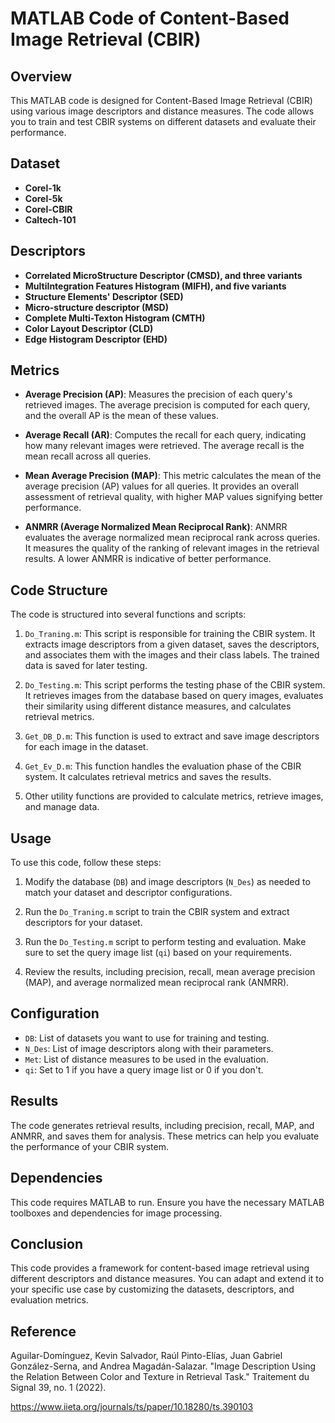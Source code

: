# MATLAB Code of Content-Based Image Retrieval (CBIR)

## Overview

This MATLAB code is designed for Content-Based Image Retrieval (CBIR) using various image descriptors and distance measures. The code allows you to train and test CBIR systems on different datasets and evaluate their performance.

## Dataset

- **Corel-1k** 
- **Corel-5k** 
- **Corel-CBIR** 
- **Caltech-101** 

## Descriptors

- **Correlated MicroStructure Descriptor (CMSD), and three variants**
- **MultiIntegration Features Histogram (MIFH), and five variants**
- **Structure Elements' Descriptor (SED)**
- **Micro-structure descriptor (MSD)**
- **Complete Multi-Texton Histogram (CMTH)**	
- **Color Layout Descriptor (CLD)**
- **Edge Histogram Descriptor (EHD)** 

## Metrics

- **Average Precision (AP)**: Measures the precision of each query's retrieved images. The average precision is computed for each query, and the overall AP is the mean of these values.

- **Average Recall (AR)**: Computes the recall for each query, indicating how many relevant images were retrieved. The average recall is the mean recall across all queries.

- **Mean Average Precision (MAP)**: This metric calculates the mean of the average precision (AP) values for all queries. It provides an overall assessment of retrieval quality, with higher MAP values signifying better performance.

- **ANMRR (Average Normalized Mean Reciprocal Rank)**: ANMRR evaluates the average normalized mean reciprocal rank across queries. It measures the quality of the ranking of relevant images in the retrieval results. A lower ANMRR is indicative of better performance.

## Code Structure

The code is structured into several functions and scripts:

1. `Do_Traning.m`: This script is responsible for training the CBIR system. It extracts image descriptors from a given dataset, saves the descriptors, and associates them with the images and their class labels. The trained data is saved for later testing.

2. `Do_Testing.m`: This script performs the testing phase of the CBIR system. It retrieves images from the database based on query images, evaluates their similarity using different distance measures, and calculates retrieval metrics.

3. `Get_DB_D.m`: This function is used to extract and save image descriptors for each image in the dataset.

4. `Get_Ev_D.m`: This function handles the evaluation phase of the CBIR system. It calculates retrieval metrics and saves the results.

5. Other utility functions are provided to calculate metrics, retrieve images, and manage data.

## Usage

To use this code, follow these steps:

1. Modify the database (`DB`) and image descriptors (`N_Des`) as needed to match your dataset and descriptor configurations.

2. Run the `Do_Traning.m` script to train the CBIR system and extract descriptors for your dataset.

3. Run the `Do_Testing.m` script to perform testing and evaluation. Make sure to set the query image list (`qi`) based on your requirements.

4. Review the results, including precision, recall, mean average precision (MAP), and average normalized mean reciprocal rank (ANMRR).

## Configuration

- `DB`: List of datasets you want to use for training and testing.
- `N_Des`: List of image descriptors along with their parameters.
- `Met`: List of distance measures to be used in the evaluation.
- `qi`: Set to 1 if you have a query image list or 0 if you don't.

## Results

The code generates retrieval results, including precision, recall, MAP, and ANMRR, and saves them for analysis. These metrics can help you evaluate the performance of your CBIR system.

## Dependencies

This code requires MATLAB to run. Ensure you have the necessary MATLAB toolboxes and dependencies for image processing.

## Conclusion

This code provides a framework for content-based image retrieval using different descriptors and distance measures. You can adapt and extend it to your specific use case by customizing the datasets, descriptors, and evaluation metrics.

## Reference

Aguilar-Domínguez, Kevin Salvador, Raúl Pinto-Elías, Juan Gabriel González-Serna, and Andrea Magadán-Salazar. "Image Description Using the Relation Between Color and Texture in Retrieval Task." Traitement du Signal 39, no. 1 (2022).

https://www.iieta.org/journals/ts/paper/10.18280/ts.390103
